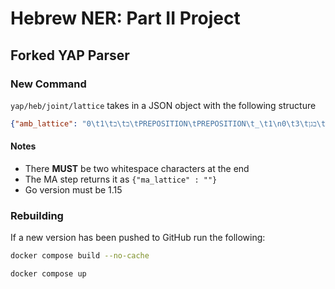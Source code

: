 # Hebrew NER: Part II Project

## Forked YAP Parser

### New Command

`yap/heb/joint/lattice` takes in a JSON object with the following structure

```JSON
{"amb_lattice": "0\t1\tב\tב\tPREPOSITION\tPREPOSITION\t_\t1\n0\t3\tבגן\tבגן\tNNP\tNNP\tgen=M|num=S\t1\n0\t3\tבגן\tבגן\tNN\tNN\tgen=M|num=P|num=S\t1\n0\t3\tבגן\tבגן\tNN\tNN\tgen=M|num=S\t1\n0\t3\tבגן\tבגן\tNNP\tNNP\tgen=F|num=S\t1\n0\t3\tבגן\tבגן\tNNP\tNNP\tgen=F|gen=M|num=S\t1\n0\t3\tבגן\tבגן\tNNP\tNNP\t_\t1\n0\t3\tבגן\tבגן\tNN\tNN\tgen=M|num=P\t1\n0\t3\tבגן\tבגן\tNN\tNN\tgen=F|num=S\t1\n0\t3\tבגן\tבגן\tNN\tNN\tgen=F|num=P\t1\n1\t3\tגן\tגן\tNN\tNN\tgen=M|num=S\t1\n1\t3\tגן\tגן\tNNT\tNNT\tgen=M|num=S\t1\n1\t2\tה\tה\tDEF\tDEF\t_\t1\n2\t3\tגן\tגן\tNNT\tNNT\tgen=M|num=S\t1\n2\t3\tגן\tגן\tNN\tNN\tgen=M|num=S\t1\n\n"}
```

#### Notes

- There **MUST** be two whitespace characters at the end
- The MA step returns it as `{"ma_lattice" : ""}`
- Go version must be 1.15

### Rebuilding

If a new version has been pushed to GitHub run the following:

```zsh
docker compose build --no-cache
```

```zsh
docker compose up
```
